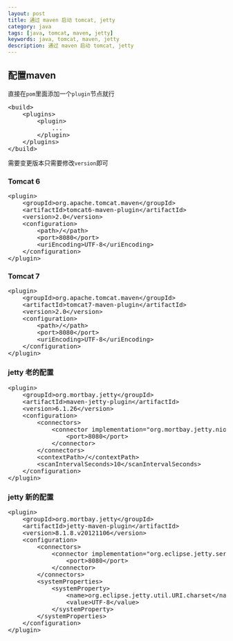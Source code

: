 ```yaml
---
layout: post
title: 通过 maven 启动 tomcat, jetty
category: java
tags: [java, tomcat, maven, jetty]
keywords: java, tomcat, maven, jetty
description: 通过 maven 启动 tomcat, jetty
---
```


## 配置maven

直接在`pom`里面添加一个`plugin`节点就行

<pre class="prettyprint linenums">
&lt;build&gt;
    &lt;plugins&gt;
        &lt;plugin&gt;
            ...
        &lt;/plugin&gt;
    &lt;/plugins&gt;
&lt;/build&gt;
</pre>

需要变更版本只需要修改`version`即可

### Tomcat 6

<pre class="prettyprint linenums">
&lt;plugin&gt;
    &lt;groupId&gt;org.apache.tomcat.maven&lt;/groupId&gt;
    &lt;artifactId&gt;tomcat6-maven-plugin&lt;/artifactId&gt;
    &lt;version&gt;2.0&lt;/version&gt;
    &lt;configuration&gt;
        &lt;path&gt;/&lt;/path&gt;
        &lt;port&gt;8080&lt;/port&gt;
        &lt;uriEncoding&gt;UTF-8&lt;/uriEncoding&gt;
    &lt;/configuration&gt;
&lt;/plugin&gt;
</pre>

### Tomcat 7

<pre class="prettyprint linenums">
&lt;plugin&gt;
    &lt;groupId&gt;org.apache.tomcat.maven&lt;/groupId&gt;
    &lt;artifactId&gt;tomcat7-maven-plugin&lt;/artifactId&gt;
    &lt;version&gt;2.0&lt;/version&gt;
    &lt;configuration&gt;
        &lt;path&gt;/&lt;/path&gt;
        &lt;port&gt;8080&lt;/port&gt;
        &lt;uriEncoding&gt;UTF-8&lt;/uriEncoding&gt;
    &lt;/configuration&gt;
&lt;/plugin&gt;
</pre>

### jetty 老的配置

<pre class="prettyprint linenums">
&lt;plugin&gt;
    &lt;groupId&gt;org.mortbay.jetty&lt;/groupId&gt;
    &lt;artifactId&gt;maven-jetty-plugin&lt;/artifactId&gt;
    &lt;version&gt;6.1.26&lt;/version&gt;
    &lt;configuration&gt;
        &lt;connectors&gt;
            &lt;connector implementation="org.mortbay.jetty.nio.SelectChannelConnector"&gt;
                &lt;port&gt;8080&lt;/port&gt;
            &lt;/connector&gt;
        &lt;/connectors&gt;
        &lt;contextPath&gt;/&lt;/contextPath&gt;
        &lt;scanIntervalSeconds&gt;10&lt;/scanIntervalSeconds&gt;
    &lt;/configuration&gt;
&lt;/plugin&gt;
</pre>

### jetty 新的配置

<pre class="prettyprint linenums">
&lt;plugin&gt;
    &lt;groupId&gt;org.mortbay.jetty&lt;/groupId&gt;
    &lt;artifactId&gt;jetty-maven-plugin&lt;/artifactId&gt;
    &lt;version&gt;8.1.8.v20121106&lt;/version&gt;
    &lt;configuration&gt;
        &lt;connectors&gt;
            &lt;connector implementation="org.eclipse.jetty.server.nio.SelectChannelConnector"&gt;
                &lt;port&gt;8080&lt;/port&gt;
            &lt;/connector&gt;
        &lt;/connectors&gt;
        &lt;systemProperties&gt;
            &lt;systemProperty&gt;
                &lt;name&gt;org.eclipse.jetty.util.URI.charset&lt;/name&gt;
                &lt;value&gt;UTF-8&lt;/value&gt;
            &lt;/systemProperty&gt;
        &lt;/systemProperties&gt;
    &lt;/configuration&gt;
&lt;/plugin&gt;
</pre>
